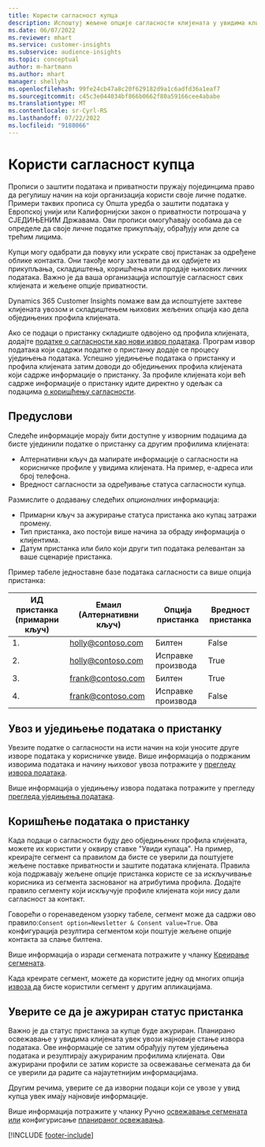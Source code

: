 ```yaml
---
title: Користи сагласност купца
description: Испоштуј жељене опције сагласности клијената у увидима клијената увозом података о пристанку.
ms.date: 06/07/2022
ms.reviewer: mhart
ms.service: customer-insights
ms.subservice: audience-insights
ms.topic: conceptual
author: m-hartmann
ms.author: mhart
manager: shellyha
ms.openlocfilehash: 99fe24cb47a8c20f629182d9a1c6adfd36a1eaf7
ms.sourcegitcommit: c45c3e044034bf866b0662f80a59166cee4ababe
ms.translationtype: MT
ms.contentlocale: sr-Cyrl-RS
ms.lasthandoff: 07/22/2022
ms.locfileid: "9188066"
---
```

# <a name="use-customer-consent"></a>Користи сагласност купца

Прописи о заштити података и приватности пружају појединцима право да регулишу начин на који организација користи своје личне податке. Примери таквих прописа су Општа уредба о заштити података у Европској унији или Калифорнијски закон о приватности потрошача у СЈЕДИЊЕНИМ Државама. Ови прописи омогућавају особама да се определе да своје личне податке прикупљају, обрађују или деле са трећим лицима.  

Купци могу одабрати да повуку или ускрате свој пристанак за одређене облике контакта. Они такође могу захтевати да их одбијете из прикупљања, складиштења, коришћења или продаје њихових личних података. Важно је да ваша организација испоштује сагласност свих клијената и жељене опције приватности.  

Dynamics 365 Customer Insights помаже вам да испоштујете захтеве клијената увозом и складиштењем њихових жељених опција као дела обједињених профила клијената.

Ако се подаци о пристанку складиште одвојено од профила клијената, додајте [податке о сагласности као нови извор података](#import-and-unify-consent-data). Програм извор података који садржи податке о пристанку додаје се процесу уједињења података. Успешно уједињење података о пристанку и профила клијената затим доводи до обједињених профила клијената који садрже информације о пристанку. За профиле клијената који већ садрже информације о пристанку идите директно у одељак са подацима [о коришћењу сагласности](#use-consent-data).

## <a name="prerequisites"></a>Предуслови

Следеће информације морају бити доступне у изворним подацима да бисте ујединили податке о пристанку са другим профилима клијената:

- Алтернативни кључ да мапирате информације о сагласности на корисничке профиле у увидима клијената. На пример, е-адреса или број телефона.
- Вредност сагласности за одређивање статуса сагласности купца.

Размислите о додавању следећих *опционалних* информација:

- Примарни кључ за ажурирање статуса пристанка ако купац затражи промену.
- Тип пристанка, ако постоји више начина за обраду информација о клијентима.
- Датум пристанка или било који други тип података релевантан за ваше сценарије пристанка.

Пример табеле једноставне базе података сагласности са више опција пристанка:

|ИД пристанка (примарни кључ)   |Емаил (Алтернативни кључ)  |Опција пристанка  |Вредност пристанка  |
|---------|---------|---------|---------|
|1.    |  holly@contoso.com       |  Билтен       |  False       |
|2.    |  holly@contoso.com       |  Исправке производа       |  True       |
|3.    |  frank@contoso.com       |  Билтен       | True        |
|4.    |  frank@contoso.com       |  Исправке производа       |  False       |

## <a name="import-and-unify-consent-data"></a>Увоз и уједињење података о пристанку

Увезите податке о сагласности на исти начин на који уносите друге изворе података у корисничке увиде. Више информација о подржаним изворима података и начину њиховог увоза потражите у [прегледу извора података](data-sources.md).

Више информација о уједињењу извора података потражите у прегледу [прегледа уједињења података](data-unification.md).

## <a name="use-consent-data"></a>Коришћење података о пристанку

Када подаци о сагласности буду део обједињених профила клијената, можете их користити у оквиру ставке "Увиди купаца". На пример, креирајте сегмент са правилом да бисте се уверили да поштујете жељене поставке приватности и заштите података клијената. Правила која подржавају жељене опције пристанка користе се за искључивање корисника из сегмента заснованог на атрибутима профила. Додајте правило сегменту који искључује профиле клијената који нису дали сагласност за контакт.

Говорећи о горенаведеном узорку табеле, сегмент може да садржи ово правило:`Consent option=Newsletter & Consent value=True`. Ова конфигурација резултира сегментом који поштује жељене опције контакта за слање билтена.

Више информација о изради сегмената потражите у чланку [Креирање сегмената](segment-builder.md).

Када креирате сегмент, можете да користите једну од многих опција [извоза да](export-destinations.md) бисте користили сегмент у другим апликацијама.

## <a name="ensure-updated-consent-status"></a>Уверите се да је ажуриран статус пристанка

Важно је да статус пристанка за купце буде ажуриран. Планирано освежавање у увидима клијената увек увози најновије стање извора података. Ове информације се затим обрађују путем уједињења података и резултирају ажурираним профилима клијената. Ови ажурирани профили се затим користе за освежавање сегмената да би се уверили да радите са најаутетнијим информацијама.

Другим речима, уверите се да изворни подаци који се увозе у увид купца увек имају најновије информације.

Више информација потражите у чланку Ручно [освежавање сегмената или](segments.md#refresh-segments) конфигурисање [планираног освежавања](system.md#schedule-tab).

[!INCLUDE [footer-include](includes/footer-banner.md)]
